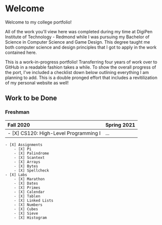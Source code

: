 # Welcome
Welcome to my college portfolio! 

All of the work you'll view here was completed during my time at DigiPen Institute of Technology - Redmond while I was pursuing my Bachelor of Science in Computer Science and Game Design. This degree taught me both computer science and design principles that I got to apply in the work contained here.

This is a work-in-progress portfolio! Transferring four years of work over to GitHub in a readable fashion takes a while. To show the overall progress of the port, I've included a checklist down below outlining everything I am planning to add. This is a double pronged effort that includes a revitilization of my personal website as well!

## Work to be Done

### Freshman 
| Fall 2020                             | Spring 2021
| :---                                  | :--- |
| - [X] CS120: High-Level Programming I | ... |
    - [X] Assignments
        - [X] Pi
        - [X] Palindrome
        - [X] Scantext
        - [X] Arrays
        - [X] Bytes
        - [X] Spellcheck
    - [X] Labs
        - [X] Marathon
        - [X] Dates
        - [X] Primes
        - [X] Calendar
        - [X] Tablen
        - [X] Linked Lists
        - [X] Numbers
        - [X] Cubes
        - [X] Sieve
        - [X] Histogram